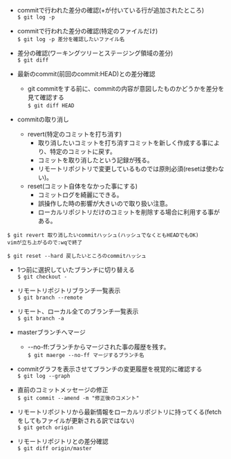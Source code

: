 
- commitで行われた差分の確認(+が付いている行が追加されたところ)<br>
`$ git log -p`<br>

- commitで行われた差分の確認(特定のファイルだけ)<br>
`$ git log -p 差分を確認したいファイル名`<br>

- 差分の確認(ワーキングツリーとステージング領域の差分)<br>
`$ git diff`<br>

- 最新のcommit(前回のcommit:HEAD)との差分確認<br>
  - git commitをする前に、commitの内容が意図したものかどうかを差分を見て確認する<br>
`$ git diff HEAD`<br>

- commitの取り消し<br>
  - revert(特定のコミットを打ち消す)<br>
    - 取り消したいコミットを打ち消すコミットを新しく作成する事により、特定のコミットに戻す。<br>
    - コミットを取り消したという記録が残る。<br>
    -  リモートリポジトリで変更しているものでは原則必須(resetは使わない)。<br>
  - reset(コミット自体をなかった事にする)<br>
    - コミットログを綺麗にできる。<br>
    - 誤操作した時の影響が大きいので取り扱い注意。<br>
    - ローカルリポジトリだけのコミットを削除する場合に利用する事がある。<br>

```
$ git revert 取り消したいcommitハッシュ(ハッシュでなくともHEADでもOK)
vimが立ち上がるので:wqで終了
```

```
$ git reset --hard 戻したいところのcommitハッシュ
```

- 1つ前に選択していたブランチに切り替える<br>
`$ git checkout -`<br>

- リモートリポジトリブランチ一覧表示<br>
`$ git branch --remote`<br>

- リモート、ローカル全てのブランチ一覧表示<br>
`$ git branch -a`<br>

- masterブランチへマージ<br>
  - --no-ff:ブランチからマージされた事の履歴を残す。<br>
`$ git maerge --no-ff マージするブランチ名`<br>

- commitグラフを表示させてブランチの変更履歴を視覚的に確認する<br>
`$ git log --graph`<br>

- 直前のコミットメッセージの修正<br>
`$ git commit --amend -m "修正後のコメント"`<br>

- リモートリポジトリから最新情報をローカルリポジトリに持ってくる(fetchをしてもファイルが更新される訳ではない)<br>
`$ git getch origin`<br>

- リモートリポジトリとの差分確認<br>
`$ git diff origin/master`<br>


